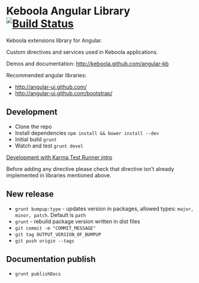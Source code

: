 # Keboola Angular Library [![Build Status](https://secure.travis-ci.org/keboola/angular-kb.png)](http://travis-ci.org/keboola/angular-kb)

Keboola extensions library for Angular.

Custom directives and services used in Keboola applications.

Demos and documentation: http://keboola.github.com/angular-kb

Recommended angular libraries:

  * http://angular-ui.github.com/
  * http://angular-ui.github.com/bootstrap/



## Development

* Clone the repo
* Install dependencies `npm install && bower install --dev`
* Initial build `grunt`
* Watch and test `grunt devel`

[Development with Karma Test Runner intro](http://www.youtube.com/watch?v=MVw8N3hTfCI)

Before adding any directive please check that directive isn't already implemented in libraries mentioned above.


## New release

* `grunt bumpup:type` - updates version in packages, allowed types: `major, minor, patch`. Default is `path`
* `grunt` - rebuild package version written in dist files
* `git commit -m "COMMIT_MESSAGE"`
* `git tag OUTPUT_VERSION_OF_BUMPUP`
* `git push origin --tags`


## Documentation publish

* `grunt publishDocs`

